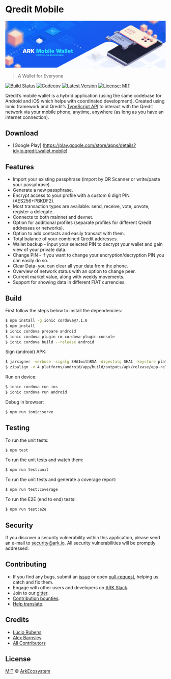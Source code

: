 # Qredit Mobile

<p align="center">
    <img src="./banner.png" />
</p>

> A Wallet for Everyone

[![Build Status](https://badgen.now.sh/circleci/github/Qredit/mobile-wallet)](https://circleci.com/gh/ArkEcosystem/mobile-wallet)
[![Codecov](https://badgen.now.sh/codecov/c/github/Qredit/mobile-wallet)](https://codecov.io/gh/arkecosystem/mobile-wallet)
[![Latest Version](https://badgen.now.sh/github/release/Qredot/mobile-wallet)](https://github.com/ArkEcosystem/mobile-wallet/releases/latest)
[![License: MIT](https://badgen.now.sh/badge/license/MIT/green)](https://opensource.org/licenses/MIT)

Qredit’s mobile wallet is a hybrid application (using the same codebase for Android and iOS which helps with coordinated development). Created using Ionic framework and Qredit’s [TypeScript API](https://github.com/ArkEcosystem/ark-ts) to interact with the Qredit network via your mobile phone, anytime, anywhere (as long as you have an internet connection).

## Download

- [Google Play] (https://play.google.com/store/apps/details?id=io.qredit.wallet.mobile)

## Features

- Import your existing passphrase (import by QR Scanner or write/paste your passphrase).
- Generate a new passphrase.
- Encrypt access to your profile with a custom 6 digit PIN (AES256+PBKDF2).
- Most transaction types are available: send, receive, vote, unvote, register a delegate.
- Connects to both mainnet and devnet.
- Option for additional profiles (separate profiles for different Qredit addresses or networks).
- Option to add contacts and easily transact with them.
- Total balance of your combined Qredit addresses.
- Wallet backup - input your selected PIN to decrypt your wallet and gain view of your private data.
- Change PIN - if you want to change your encryption/decryption PIN you can easily do so.
- Clear Data - you can clear all your data from the phone.
- Overview of network status with an option to change peer.
- Current market value, along with weekly movements.
- Support for showing data in different FIAT currencies.

## Build

First follow the steps below to install the dependencies:

```bash
$ npm install -g ionic cordova@7.1.0
$ npm install
$ ionic cordova prepare android
$ ionic cordova plugin rm cordova-plugin-console
$ ionic cordova build --release android
```

Sign (android) APK:

```bash
$ jarsigner -verbose -sigalg SHA1withRSA -digestalg SHA1 -keystore platforms/android/app/build/outputs/apk/release/my-release-key.keystore platforms/android/app/build/outputs/apk/release/app-release-unsigned.apk HodlerCompany
$ zipalign -v 4 platforms/android/app/build/outputs/apk/release/app-release-unsigned.apk Qredit.apk
```

Run on device:

```bash
$ ionic cordova run ios
$ ionic cordova run android
```

Debug in browser:

```bash
$ npm run ionic:serve
```

## Testing

To run the unit tests:
```bash
$ npm test
```

To run the unit tests and watch them:
```bash
$ npm run test:unit
```

To run the unit tests and generate a coverage report:
```bash
$ npm run test:coverage
```

To run the E2E (end to end) tests:
```bash
$ npm run test:e2e
```

## Security

If you discover a security vulnerability within this application, please send an e-mail to security@ark.io. All security vulnerabilities will be promptly addressed.

## Contributing

- If you find any bugs, submit an [issue](../../issues) or open [pull-request](../../pulls), helping us catch and fix them.
- Engage with other users and developers on [ARK Slack](https://ark.io/slack/).
- Join to our [gitter](https://gitter.im/ark-developers/Lobby).
- [Contribution bounties](https://docs.ark.io/guidebook/contribution-guidelines/contributing.html).
- [Help translate](./TRANSLATING.md).

## Credits

- [Lúcio Rubens](https://github.com/luciorubeens)
- [Alex Barnsley](https://github.com/alexbarnsley)
- [All Contributors](../../contributors)

## License

[MIT](LICENSE) © [ArkEcosystem](https://ark.io)
